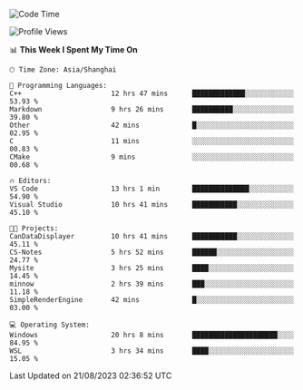 <!--START_SECTION:waka-->
![Code Time](http://img.shields.io/badge/Code%20Time-1%2C177%20hrs%2056%20mins-blue)

![Profile Views](http://img.shields.io/badge/Profile%20Views-1-blue)

📊 **This Week I Spent My Time On** 

```text
🕑︎ Time Zone: Asia/Shanghai

💬 Programming Languages: 
C++                      12 hrs 47 mins      █████████████░░░░░░░░░░░░   53.93 % 
Markdown                 9 hrs 26 mins       ██████████░░░░░░░░░░░░░░░   39.80 % 
Other                    42 mins             █░░░░░░░░░░░░░░░░░░░░░░░░   02.95 % 
C                        11 mins             ░░░░░░░░░░░░░░░░░░░░░░░░░   00.83 % 
CMake                    9 mins              ░░░░░░░░░░░░░░░░░░░░░░░░░   00.68 % 

🔥 Editors: 
VS Code                  13 hrs 1 min        ██████████████░░░░░░░░░░░   54.90 % 
Visual Studio            10 hrs 41 mins      ███████████░░░░░░░░░░░░░░   45.10 % 

🐱‍💻 Projects: 
CanDataDisplayer         10 hrs 41 mins      ███████████░░░░░░░░░░░░░░   45.11 % 
CS-Notes                 5 hrs 52 mins       ██████░░░░░░░░░░░░░░░░░░░   24.77 % 
Mysite                   3 hrs 25 mins       ████░░░░░░░░░░░░░░░░░░░░░   14.45 % 
minnow                   2 hrs 39 mins       ███░░░░░░░░░░░░░░░░░░░░░░   11.18 % 
SimpleRenderEngine       42 mins             █░░░░░░░░░░░░░░░░░░░░░░░░   03.00 % 

💻 Operating System: 
Windows                  20 hrs 8 mins       █████████████████████░░░░   84.95 % 
WSL                      3 hrs 34 mins       ████░░░░░░░░░░░░░░░░░░░░░   15.05 % 
```


 Last Updated on 21/08/2023 02:36:52 UTC
<!--END_SECTION:waka-->